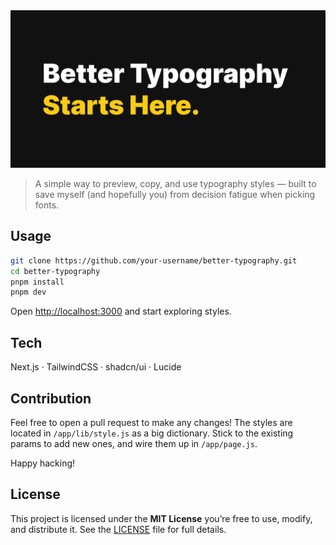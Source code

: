 <img src="https://raw.githubusercontent.com/yashd-dev/typography/refs/heads/main/app/opengraph-image.png">

<br/>

> A simple way to preview, copy, and use typography styles — built to save myself (and hopefully you) from decision fatigue when picking fonts.

## Usage

```bash
git clone https://github.com/your-username/better-typography.git
cd better-typography
pnpm install
pnpm dev
```

Open [http://localhost:3000](http://localhost:3000) and start exploring styles.

## Tech

Next.js · TailwindCSS · shadcn/ui · Lucide

## Contribution

Feel free to open a pull request to make any changes!
The styles are located in `/app/lib/style.js` as a big dictionary. Stick to the existing params to add new ones, and wire them up in `/app/page.js`.

Happy hacking! 

## License

This project is licensed under the **MIT License** you’re free to use, modify, and distribute it.
See the [LICENSE](./LICENSE) file for full details.
